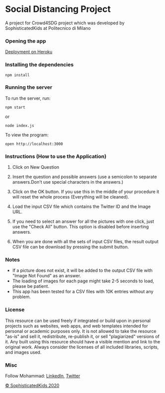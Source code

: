 # Social Distancing Project
A project for Crowd4SDG project which was developed by SophisticatedKids at Politecnico di Milano

### Opening the app
[Deployment on Heroku](https://social-distancing-project.herokuapp.com)

### Installing the dependencies
```
npm install
```

### Running the server
To run the server, run:
```
npm start
```

or
```
node index.js
```

To view the program:
```
open http://localhost:3000
```

### Instructions (How to use the Application)
1) Click on New Question

2) Insert the question and possible answers (use a semicolon to separate answers.Don't use special characters in the answers.)

3) Click on the OK button. If you use this in the middle of your procedure it will reset the whole process (Everything will be cleaned).

4) Load the input CSV file which contains the Twitter ID and the Image URL.

5) If you need to select an answer for all the pictures with one click, just use the "Check All" button. This option is disabled before inserting answers.

6) When you are done with all the sets of input CSV files, the result output CSV file can be download by pressing the submit button.

### Notes
- If a picture does not exist, it will be added to the output CSV file with "Image Not Found" as an answer.
- The loading of images for each page might take 2-5 seconds to load, please be patient.
- This app has been tested for a CSV files with 10K entries without any problem.

### License
This resource can be used freely if integrated or build upon in personal projects such as websites, web apps, and web templates intended for personal or academic purposes only. It is not allowed to take the resource "as-is" and sell it, redistribute, re-publish it, or sell "plagiarized" versions of it. Any built using this resource should have a visible mention and link to the original work. Always consider the licenses of all included libraries, scripts, and images used.

### Misc
Follow Mohammad: [LinkedIn](https://www.linkedin.com/in/alaamjadi/), [Twitter](https://twitter.com/AlaAmjadi)

[© SophisticatedKids 2020](https://mil-care.herokuapp.com/backend/)